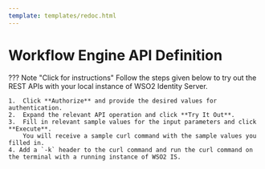 ```yaml
---
template: templates/redoc.html
---
```


# Workflow Engine API Definition
??? Note "Click for instructions"
    Follow the steps given below to try out the REST APIs with your local instance of WSO2 Identity Server. 

    1.  Click **Authorize** and provide the desired values for authentication.    
    2.  Expand the relevant API operation and click **Try It Out**.  
    3.  Fill in relevant sample values for the input parameters and click **Execute**. 
        You will receive a sample curl command with the sample values you filled in. 
    4. Add a `-k` header to the curl command and run the curl command on the terminal with a running instance of WSO2 IS. 

<redoc spec-url={{base_path}}/apis/restapis/workflow-engine.yaml></redoc>
<script src="https://cdn.jsdelivr.net/npm/redoc@next/bundles/redoc.standalone.js"> </script>